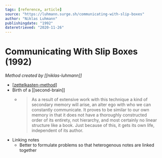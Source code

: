 ```yaml
---
tags: [reference, article]
source: "https://luhmann.surge.sh/communicating-with-slip-boxes"
author: "Niklas Luhmann"
publishingdate: "1992"
dateretrieved: "2020-11-26"
---
```


# Communicating With Slip Boxes (1992)

*Method created by [[niklas-luhmann]]*

- [[zettelkasten-method]]
- Birth of a [[second-brain]]
  - > As a result of extensive work with this technique a kind of secondary memory will arise, an alter ego with who we can constantly communicate. It proves to be similar to our own memory in that it does not have a thoroughly constructed order of its entirety, not hierarchy, and most certainly no linear structure like a book. Just because of this, it gets its own life, independent of its author.
- Linking notes
  - Better to formulate problems so that heterogenous notes are linked together

[//begin]: # "Autogenerated link references for markdown compatibility"
[zettelkasten-method]: zettelkasten-method "Zettelkasten Method"
[//end]: # "Autogenerated link references"